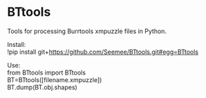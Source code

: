 # BTtools
Tools for processing Burrtools xmpuzzle files in Python.

Install:<br/>
!pip install git+https://github.com/Seemee/BTtools.git#egg=BTtools

Use:<br/>
from BTtools import BTtools<br/>
BT=BTtools([filename.xmpuzzle])<br/>
BT.dump(BT.obj.shapes)<br/>

